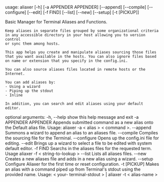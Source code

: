 usage: aliaxer [-h] [-a APPENDER APPENDER] [--append] [--compile]
               [--configure] [--edit] [-f FIND] [--list] [--new] [--setup]
               [-t [PICKUP]]

Basic Manager for Terminal Aliases and Functions.
    
    Keep aliases in separate files grouped by some organizational criteria 
    in any accessible directory in your host allowing you to version control
    or sync them among hosts.
    
    This app helps you create and manipulate aliases sourcing those files 
    that you want available in the hosts. You can also ignore files based 
    on name or extension that you specify in the config.ini.
    
    You can also source aliases files located in remote hosts or the Internet.
    
    You can add aliases by:
    - Using a wizard
    - Piping up the stdout
    - Inline

    In addition, you can search and edit aliases using your default 
    editor.
    

optional arguments:
  -h, --help            show this help message and exit
  -a APPENDER APPENDER  Appends submitted command as a new alias onto the
                        Default alias file. Usage: aliaxer -a < alias > <
                        command >.
  --append              Summons a wizard to append an alias to an aliases
                        file.
  --compile             Compiles the sourcing file for the Terminal.
  --configure           Opens up the config.ini file for editing.
  --edit                Brings up a wizard to select a file to be edited with
                        system default editor.
  -f FIND               Searchs in the aliases files for the requested term.
                        Usage aliaxer -f < string-to-lookup >
  --list                Lists all aliases files.
  --new                 Creates a new aliases file and adds in a new alias
                        using a wizard.
  --setup               Configure Aliaxer for the first time or reset
                        configuration.
  -t [PICKUP]           Makes an alias with a command piped up from Terminal's
                        stdout using the provided name. Usage: < your-
                        terminal-stdout > | aliaxer -t < alias-name >
